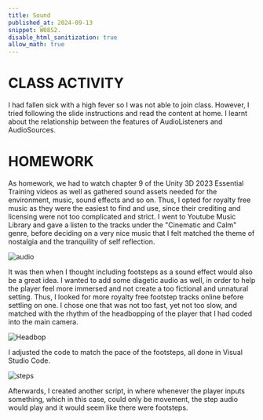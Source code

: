 ```yaml
---
title: Sound
published_at: 2024-09-13
snippet: W08S2.
disable_html_sanitization: true
allow_math: true
---
```


# CLASS ACTIVITY

I had fallen sick with a high fever so I was not able to join class. However, I tried following the slide instructions and read the content at home. I learnt about the relationship between the features of AudioListeners and AudioSources. 

# HOMEWORK

As homework, we had to watch chapter 9 of the Unity 3D 2023 Essential Training videos as well as gathered sound assets needed for the environment, music, sound effects and so on. Thus, I opted for royalty free music as they were the easiest to find and use, since their crediting and licensing were not too complicated and strict. I went to Youtube Music Library and gave a listen to the tracks under the "Cinematic and Calm" genre, before deciding on a very nice music that I felt matched the theme of nostalgia and the tranquility of self reflection. 

![audio](/w08s2/audio.png)

It was then when I thought including footsteps as a sound effect would also be a great idea. I wanted to add some diagetic audio as well, in order to help the player feel more immersed and not create a too fictional and unnatural setting. Thus, I looked for more royalty free footstep tracks online before settling on one. I chose one that was not too fast, yet not too slow, and matched with the rhythm of the headbopping of the player that I had coded into the main camera. 

![Headbop](/w08s2/headbop.png)

I adjusted the code to match the pace of the footsteps, all done in Visual Studio Code.

![steps](/w08s2/steps.png)

Afterwards, I created another script, in where whenever the player inputs something, which in this case, could only be movement, the step audio would play and it would seem like there were footsteps. 